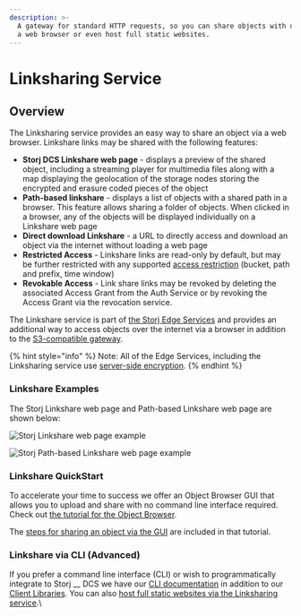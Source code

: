 ```yaml
---
description: >-
  A gateway for standard HTTP requests, so you can share objects with users via
  a web browser or even host full static websites.
---
```


# Linksharing Service

## **Overview**

The Linksharing service provides an easy way to share an object via a web browser. Linkshare links may be shared with the following features:

* **Storj DCS Linkshare web page** - displays a preview of the shared object, including a streaming player for multimedia files along with a map displaying the geolocation of the storage nodes storing the encrypted and erasure coded pieces of the object
* **Path-based linkshare** - displays a list of objects with a shared path in a browser. This feature allows sharing a folder of objects. When clicked in a browser, any of the objects will be displayed individually on a Linkshare web page
* **Direct download Linkshare** - a URL to directly access and download an object via the internet without loading a web page
* **Restricted Access** - Linkshare links are read-only by default, but may be further restricted with any supported [access restriction](../concepts/access/access-grants/api-key/restriction.md) (bucket, path and prefix, time window)
* **Revokable Access** - Link share links may be revoked by deleting the associated Access Grant from the Auth Service or by revoking the Access Grant via the revocation service.

The Linkshare service is part of [the Storj Edge Services](../concepts/edge-services/) and provides an additional way to access objects over the internet via a browser in addition to the [S3-compatible gateway](s3-compatible-gateway/).

{% hint style="info" %}
Note: All of the Edge Services, including the Linksharing service use [server-side encryption](../concepts/encryption-key/design-decision-server-side-encryption.md).&#x20;
{% endhint %}

### **Linkshare Examples**

The Storj Linkshare web page and Path-based Linkshare web page are shown below:

![Storj Linkshare web page example](https://lh5.googleusercontent.com/D-mGIuIH5Omh0sBia6vqvYQPiNfH4WsXXn-GOU-QIiiWpYRd7xnpMTXofYhea\_tiPC1kaT4Xe4tYWusaE4500aN7SDaGdiyXwiv78GmqX9KTTrXdmoKKRYZZ1bJ-YVsSpr03Wm2I=s0)

![Storj Path-based Linkshare web page example](https://lh6.googleusercontent.com/eXoBLnasQcKSjqxtoaUDMzEBqjBZgFzY3ua9\_OLvkEZQb6Y-woLIaWGM\_wbsPWIeRgxmkRqYi-45L5cpAlhpxkOercyXeQ96KWAA\_fPqSDxm4jpAlneKKH4iTE4F4bNbURHjCIhq=s0)

### Linkshare QuickStart&#x20;

To accelerate your time to success we offer an Object Browser GUI that allows you to upload and share with no command line interface required. Check out [the tutorial for the Object Browser](../getting-started/quickstart-objectbrowser.md).&#x20;

The [steps for sharing an object via the GUI](../getting-started/quickstart-objectbrowser.md#share-a-file) are included in that tutorial.&#x20;

### **Linkshare via CLI (Advanced)**

If you prefer a command line interface (CLI) or wish to programmatically integrate to Storj __ DCS we have our [CLI documentation](uplink-cli/share-command.md) in addition to our [Client Libraries](storj-client-libraries/). You can also [host full static websites via the Linksharing service](../how-tos/host-a-static-website/).\
